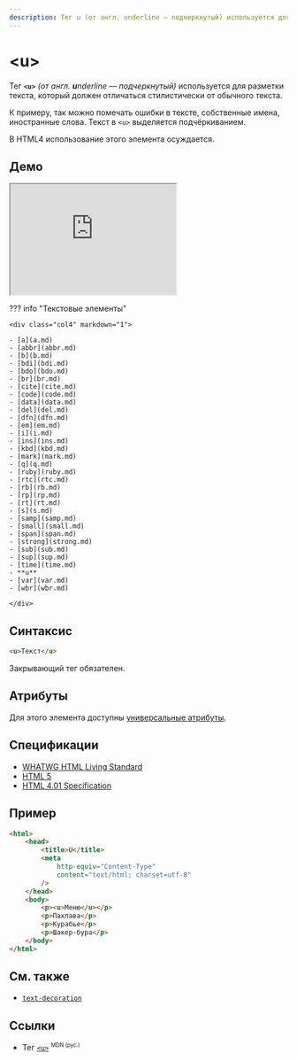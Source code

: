 ```yaml
---
description: Тег u (от англ. underline — подчеркнутый) используется для разметки текста, который должен отличаться стилистически от обычного текста
---
```


# &lt;u&gt;

Тег **`<u>`** _(от англ. **u**nderline — подчеркнутый)_ используется для разметки текста, который должен отличаться стилистически от обычного текста.

К примеру, так можно помечать ошибки в тексте, собственные имена, иностранные слова. Текст в `<u>` выделяется подчёркиванием.

В HTML4 использование этого элемента осуждается.

## Демо

<iframe class="interactive is-tabbed-shorter-height" height="200" src="https://interactive-examples.mdn.mozilla.net/pages/tabbed/u.html" title="MDN Web Docs Interactive Example" loading="lazy" data-readystate="complete"></iframe>

??? info "Текстовые элементы"

    <div class="col4" markdown="1">

    - [a](a.md)
    - [abbr](abbr.md)
    - [b](b.md)
    - [bdi](bdi.md)
    - [bdo](bdo.md)
    - [br](br.md)
    - [cite](cite.md)
    - [code](code.md)
    - [data](data.md)
    - [del](del.md)
    - [dfn](dfn.md)
    - [em](em.md)
    - [i](i.md)
    - [ins](ins.md)
    - [kbd](kbd.md)
    - [mark](mark.md)
    - [q](q.md)
    - [ruby](ruby.md)
    - [rtc](rtc.md)
    - [rb](rb.md)
    - [rp](rp.md)
    - [rt](rt.md)
    - [s](s.md)
    - [samp](samp.md)
    - [small](small.md)
    - [span](span.md)
    - [strong](strong.md)
    - [sub](sub.md)
    - [sup](sup.md)
    - [time](time.md)
    - **u**
    - [var](var.md)
    - [wbr](wbr.md)

    </div>

## Синтаксис

```html
<u>Текст</u>
```

Закрывающий тег обязателен.

## Атрибуты

Для этого элемента доступны [универсальные атрибуты](uni-attr.md).

## Спецификации

-   [WHATWG HTML Living Standard](https://html.spec.whatwg.org/multipage/text-level-semantics.html#the-u-element)
-   [HTML 5](http://www.w3.org/TR/html5/text-level-semantics.html#the-u-element)
-   [HTML 4.01 Specification](http://www.w3.org/TR/html401/present/graphics.html#h-15.2.1)

## Пример

```html
<html>
    <head>
        <title>U</title>
        <meta
            http-equiv="Content-Type"
            content="text/html; charset=utf-8"
        />
    </head>
    <body>
        <p><u>Меню</u></p>
        <p>Пахлава</p>
        <p>Курабье</p>
        <p>Шакер-бура</p>
    </body>
</html>
```

## См. также

-   [`text-decoration`](../css/text-decoration.md)

## Ссылки

-   Тег [`<u>`](https://developer.mozilla.org/ru/docs/Web/HTML/Element/u) <sup><small>MDN (рус.)</small></sup>
